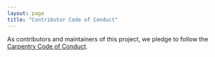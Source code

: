 ```yaml
---
layout: page
title: "Contributor Code of Conduct"
---
```

As contributors and maintainers of this project,
we pledge to follow the [Carpentry Code of Conduct][coc].

[coc]: https://docs.carpentries.org/topic_folders/policies/code-of-conduct.html
[coc-reporting]: https://docs.carpentries.org/topic_folders/policies/incident-reporting.html
